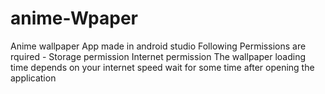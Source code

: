 # anime-Wpaper
Anime wallpaper App made in android studio 
Following Permissions are rquired -
                                      Storage permission 
                                      Internet permission
The wallpaper loading time depends on your internet speed wait for some time after opening the application
